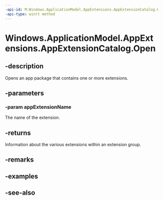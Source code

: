 ----api-id: M:Windows.ApplicationModel.AppExtensions.AppExtensionCatalog.Open(System.String)
-api-type: winrt method
---<!-- Method syntaxpublic Windows.ApplicationModel.AppExtensions.AppExtensionCatalog Open(System.String appExtensionName)--># Windows.ApplicationModel.AppExtensions.AppExtensionCatalog.Open## -descriptionOpens an app package that contains one or more extensions.## -parameters### -param appExtensionNameThe name of the extension.<!--how do you specify this name?-->## -returnsInformation about the various extensions within an extension group.## -remarks## -examples## -see-also